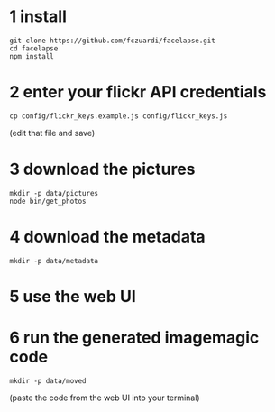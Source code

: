 # 1 install
    git clone https://github.com/fczuardi/facelapse.git
    cd facelapse
    npm install

# 2 enter your flickr API credentials
    cp config/flickr_keys.example.js config/flickr_keys.js
(edit that file and save)

# 3 download the pictures
    mkdir -p data/pictures
    node bin/get_photos

# 4 download the metadata
    mkdir -p data/metadata

# 5 use the web UI

# 6 run the generated imagemagic code
    mkdir -p data/moved

(paste the code from the web UI into your terminal)
